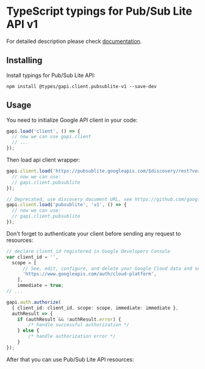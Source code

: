 # TypeScript typings for Pub/Sub Lite API v1


For detailed description please check [documentation](https://cloud.google.com/pubsub/lite/docs).

## Installing

Install typings for Pub/Sub Lite API:

```
npm install @types/gapi.client.pubsublite-v1 --save-dev
```

## Usage

You need to initialize Google API client in your code:

```typescript
gapi.load('client', () => {
  // now we can use gapi.client
  // ...
});
```

Then load api client wrapper:

```typescript
gapi.client.load('https://pubsublite.googleapis.com/$discovery/rest?version=v1', () => {
  // now we can use:
  // gapi.client.pubsublite
});
```

```typescript
// Deprecated, use discovery document URL, see https://github.com/google/google-api-javascript-client/blob/master/docs/reference.md#----gapiclientloadname----version----callback--
gapi.client.load('pubsublite', 'v1', () => {
  // now we can use:
  // gapi.client.pubsublite
});
```

Don't forget to authenticate your client before sending any request to resources:

```typescript
// declare client_id registered in Google Developers Console
var client_id = '',
  scope = [
      // See, edit, configure, and delete your Google Cloud data and see the email address for your Google Account.
      'https://www.googleapis.com/auth/cloud-platform',
    ],
    immediate = true;
// ...

gapi.auth.authorize(
  { client_id: client_id, scope: scope, immediate: immediate },
  authResult => {
    if (authResult && !authResult.error) {
        /* handle successful authorization */
    } else {
        /* handle authorization error */
    }
});
```

After that you can use Pub/Sub Lite API resources: <!-- TODO: make this work for multiple namespaces -->

```typescript
```
